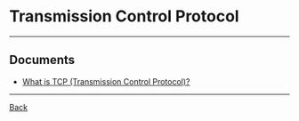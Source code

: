# Transmission Control Protocol

---

## Documents

- [What is TCP (Transmission Control Protocol)?](https://www.techtarget.com/searchnetworking/definition/TCP)

---

[Back](./../readme.md)
